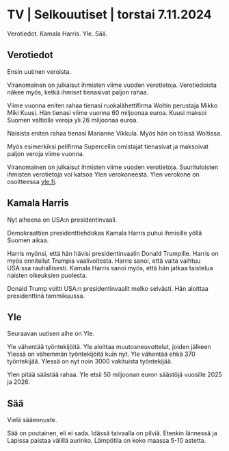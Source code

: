 # TV \| Selkouutiset \| torstai 7.11.2024

Verotiedot. Kamala Harris. Yle. Sää.

## Verotiedot

Ensin uutinen veroista.

Viranomainen on julkaisut ihmisten viime vuoden verotietoja. Verotiedoista näkee myös, ketkä ihmiset tienasivat paljon rahaa.

Viime vuonna eniten rahaa tienasi ruokalähettifirma Woltin perustaja Mikko Miki Kuusi. Hän tienasi viime vuonna 60 miljoonaa euroa. Kuusi maksoi Suomen valtiolle veroja yli 26 miljoonaa euroa.

Naisista eniten rahaa tienasi Marianne Vikkula. Myös hän on töissä Woltissa.

Myös esimerkiksi pelifirma Supercellin omistajat tienasivat ja maksoivat paljon veroja viime vuonna.

Viranomainen on julkaisut ihmisten viime vuoden verotietoja. Suurituloisten ihmisten verotietoja voi katsoa Ylen verokoneesta. Ylen verokone on osoitteessa [yle.fi](https://yle.fi/a/74-20121007).

## Kamala Harris

Nyt aiheena on USA:n presidentinvaali.

Demokraattien presidenttiehdokas Kamala Harris puhui ihmisille yöllä Suomen aikaa.

Harris myönsi, että hän hävisi presidentinvaalin Donald Trumpille. Harris on myös onnitellut Trumpia vaalivoitosta. Harris sanoi, että valta vaihtuu USA:ssa rauhallisesti. Kamala Harris sanoi myös, että hän jatkaa taistelua naisten oikeuksien puolesta.

Donald Trump voitti USA:n presidentinvaalit melko selvästi. Hän aloittaa presidenttinä tammikuussa.

## Yle

Seuraavan uutisen aihe on Yle.

Yle vähentää työntekijöitä. Yle aloittaa muutosneuvottelut, joiden jälkeen Ylessä on vähemmän työntekijöitä kuin nyt. Yle vähentää ehkä 370 työntekijää. Ylessä on nyt noin 3000 vakituista työntekijää.

Ylen pitää säästää rahaa. Yle etsii 50 miljoonan euron säästöjä vuosille 2025 ja 2026.

## Sää

Vielä sääennuste.

Sää on poutainen, eli ei sada. Idässä taivaalla on pilviä. Etenkin lännessä ja Lapissa paistaa välillä aurinko. Lämpötila on koko maassa 5-10 astetta.

